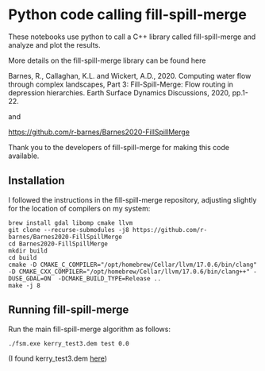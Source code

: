 # Python code calling fill-spill-merge

These notebooks use python to call a C++ library called fill-spill-merge and analyze and plot the results.

More details on the fill-spill-merge library can be found here 

Barnes, R., Callaghan, K.L. and Wickert, A.D., 2020. Computing water flow through complex landscapes, Part 3: Fill-Spill-Merge: Flow routing in depression hierarchies. Earth Surface Dynamics Discussions, 2020, pp.1-22.

and

https://github.com/r-barnes/Barnes2020-FillSpillMerge

Thank you to the developers of fill-spill-merge for making this code available. 

## Installation
I followed the instructions in the fill-spill-merge repository, adjusting slightly for the location of compilers on my system: 

```
brew install gdal libomp cmake llvm
git clone --recurse-submodules -j8 https://github.com/r-barnes/Barnes2020-FillSpillMerge
cd Barnes2020-FillSpillMerge
mkdir build
cd build
cmake -D CMAKE_C_COMPILER="/opt/homebrew/Cellar/llvm/17.0.6/bin/clang" -D CMAKE_CXX_COMPILER="/opt/homebrew/Cellar/llvm/17.0.6/bin/clang++" -DUSE_GDAL=ON  -DCMAKE_BUILD_TYPE=Release ..
make -j 8
```

## Running fill-spill-merge
Run the main fill-spill-merge algorithm as follows:

```
./fsm.exe kerry_test3.dem test 0.0 
```

(I found kerry_test3.dem [here](https://github.com/r-barnes/Barnes2019-DepressionHierarchy/blob/master/test_cases/kerry_test3.dem))


